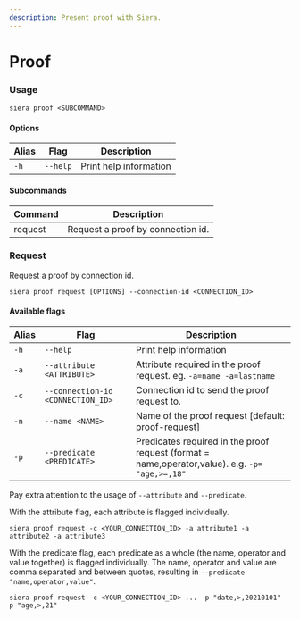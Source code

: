 ```yaml
---
description: Present proof with Siera.
---
```


# Proof

### Usage

```
siera proof <SUBCOMMAND>
```

#### Options

| Alias | Flag     | Description            |
| ----- | -------- | ---------------------- |
| `-h`  | `--help` | Print help information |

#### Subcommands

| Command | Description                       |
| ------- | --------------------------------- |
| request | Request a proof by connection id. |

### Request

Request a proof by connection id.

```
siera proof request [OPTIONS] --connection-id <CONNECTION_ID>
```

#### Available flags

| Alias | Flag                              | Description                                                                                     |
| ----- | --------------------------------- | ----------------------------------------------------------------------------------------------- |
| `-h`  | `--help`                          | Print help information                                                                          |
| `-a`  | `--attribute <ATTRIBUTE>`         | Attribute required in the proof request. eg. `-a=name -a=lastname`                              |
| `-c`  | `--connection-id <CONNECTION_ID>` | Connection id to send the proof request to.                                                     |
| `-n`  | `--name <NAME>`                   | Name of the proof request \[default: proof-request]                                             |
| `-p`  | `--predicate <PREDICATE>`         | Predicates required in the proof request (format = name,operator,value). e.g. `-p= "age,>=,18"` |

Pay extra attention to the usage of `--attribute` and `--predicate`.&#x20;

With the attribute flag, each attribute is flagged individually.

```
siera proof request -c <YOUR_CONNECTION_ID> -a attribute1 -a attribute2 -a attribute3
```

With the predicate flag, each predicate as a whole (the name, operator and value together) is flagged individually. The name, operator and value are comma separated and between quotes, resulting in `--predicate "name,operator,value"`.

```
siera proof request -c <YOUR_CONNECTION_ID> ... -p "date,>,20210101" -p "age,>,21"
```
